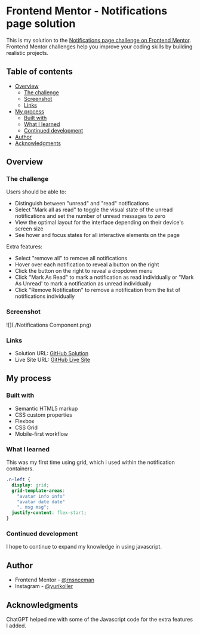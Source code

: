 # Frontend Mentor - Notifications page solution

This is my solution to the [Notifications page challenge on Frontend Mentor](https://www.frontendmentor.io/challenges/notifications-page-DqK5QAmKbC). Frontend Mentor challenges help you improve your coding skills by building realistic projects.

## Table of contents

- [Overview](#overview)
  - [The challenge](#the-challenge)
  - [Screenshot](#screenshot)
  - [Links](#links)
- [My process](#my-process)
  - [Built with](#built-with)
  - [What I learned](#what-i-learned)
  - [Continued development](#continued-development)
- [Author](#author)
- [Acknowledgments](#acknowledgments)

## Overview

### The challenge

Users should be able to:

- Distinguish between "unread" and "read" notifications
- Select "Mark all as read" to toggle the visual state of the unread notifications and set the number of unread messages to zero
- View the optimal layout for the interface depending on their device's screen size
- See hover and focus states for all interactive elements on the page

Extra features:

- Select "remove all" to remove all notifications
- Hover over each notification to reveal a button on the right
- Click the button on the right to reveal a dropdown menu
- Click "Mark As Read" to mark a notification as read individually or "Mark As Unread' to mark a notification as unread individually
- Click "Remove Notification" to remove a notification from the list of notifications individually

### Screenshot

![](./Notifications Component.png)

### Links

- Solution URL: [GitHub Solution](https://github.com/rnsnceman/notification-component)
- Live Site URL: [GitHub Live Site](https://rnsnceman.github.io/notification-component/)

## My process

### Built with

- Semantic HTML5 markup
- CSS custom properties
- Flexbox
- CSS Grid
- Mobile-first workflow

### What I learned

This was my first time using grid, which i used within the notification containers.

```css
.n-left {
  display: grid;
  grid-template-areas:
    "avatar info info"
    "avatar date date"
    ". msg msg";
  justify-content: flex-start;
}
```

### Continued development

I hope to continue to expand my knowledge in using javascript.

## Author

- Frontend Mentor - [@rnsnceman](https://www.frontendmentor.io/profile/rnsnceman)
- Instagram - [@yurikoller](https://www.instagram.com/yurikoller)

## Acknowledgments

ChatGPT helped me with some of the Javascript code for the extra features I added.
